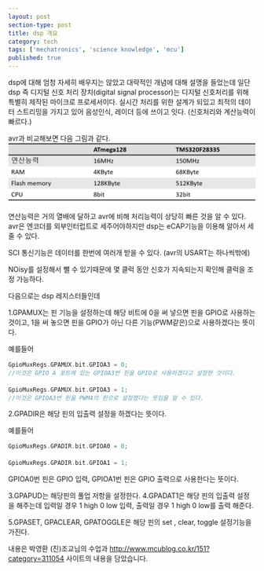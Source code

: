 ```yaml
---
layout: post
section-type: post
title: dsp 개요
category: tech
tags: ['mechatronics', 'science knowledge', 'mcu']
published: true
---
```


dsp에 대해 엄청 자세히 배우지는 않았고 대략적인 개념에 대해 설명을 들었는데 일단 dsp 즉 디지털 신호 처리 장치(digital signal processor)는 디지털 신호처리를 위해 특별히 제작된 마이크로 프로세서이다. 실시간 처리를 위한 설계가 되있고 최적의 데이터 스트리밍을 가지고 있어 음성인식, 레이더 등에 쓰이고 잇다. (신호처리와 계산능력이 빠르다.)

avr과 비교해보면 다음 그림과 같다.
<img src="/img/mechatronics/dsp비교.png" alt="">

연산능력은 거의 열배에 달하고 avr에 비해 처리능력이 상당히 빠른 것을 알 수 있다.
avr은 엔코더를 외부인터럽트로 세주어야하지만 dsp는 eCAP기능을 이용해 알아서 세줄 수 있다.

SCI 통신기능은 데이터를 한번에 여러개 받을 수 있다. (avr의 USART는 하나씩밖에)

NOisy를 설정해서 뺄 수 있기때문에 몇 클럭 동안 신호가 지속되는지 확인해 클럭을 조정 가능하다.

다음으로는 dsp 레지스터들인데

1.GPAMUX는 핀 기능을 설정하는데 해당 비트에 0을 써 넣으면 핀을 GPIO로 사용하는 것이고, 1을 써 놓으면 핀을 GPIO가 아닌 다른 기능(PWM같은)으로 사용하겠다는 뜻이다.

예를들어
```c
GpioMuxRegs.GPAMUX.bit.GPIOA3 = 0;
//이것은 GPIO A 포트에 있는 GPIOA3번 핀을 GPIO로 사용하겠다고 설정한 것이다.

GpioMuxRegs.GPAMUX.bit.GPIOA3 = 1;
//이것은 GPIOA3번 핀을 PWM4의 핀으로 설정했다는 뜻임을 알 수 있다.
```

2.GPADIR은 해당 핀의 입출력 설정을 하겠다는 뜻이다.

예를들어
```c
GpioMuxRegs.GPADIR.bit.GPIOA0 = 0;

GpioMuxRegs.GPADIR.bit.GPIOA1 = 1;
```
GPIOA0번 핀은 GPIO 입력, GPIOA1번 핀은 GPIO 출력으로 사용한다는 뜻이다.

3.GPAPUD는 해당핀의 풀업 저항을 설정한다.
4.GPADAT1은 해당 핀의 입출력 설정을 해주는데 입력일 경우 1 high 0 low 입력, 출력일 경우 1 high 0 low를 출력 해준다.

5.GPASET, GPACLEAR, GPATOGGLE은 해당 핀의 set , clear, toggle 설정기능을 가진다.

내용은 박영환 (진)조교님의 수업과 http://www.mcublog.co.kr/151?category=311054 사이트의 내용을 담았습니다. 